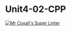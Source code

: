 # Unit4-02-CPP
[![Mr Coxall's Super Linter](https://github.com/ICS3U-Programming-NoahS/Unit4-02-CPP/workflows/Mr%20Coxall's%20Super%20Linter/badge.svg)](https://github.com/ICS3U-Programming-NoahS/Unit4-02-CPP/actions/)
